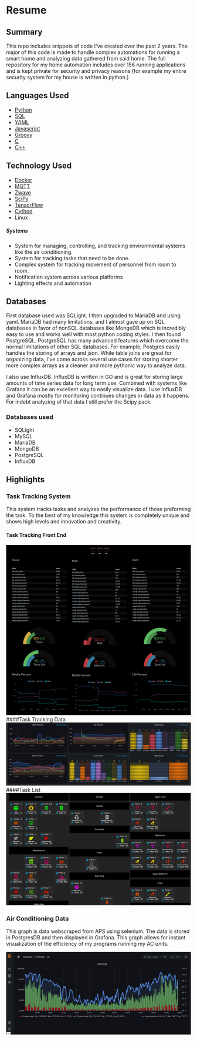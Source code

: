 # Resume
## Summary

This repo includes snippets of code I've created over the past 2 years. The major of this code is made to handle complex automations for running a smart home and 
analyzing data gathered from said home. The full repository for my home automation includes over 156 running applications and is kept private for security and privacy reasons (for example my entire security system for my house is written in python.)


## Languages Used
 + [Python](https://docs.python.org/ "Python Docs")
 + [SQL](https://en.wikipedia.org/wiki/SQL "SQL")
 + [YAML](https://en.wikipedia.org/wiki/YAML "YAML")  
 + [Javascript](https://devdocs.io/javascript/ "Javascript") 
 + [Groovy](http://www.groovy-lang.org/ "Groovy") 
 + [C](https://devdocs.io/c/ "C") 
 + [C++](https://devdocs.io/cpp/ "C++") 

## Technology Used
 + [Docker](https://www.docker.com/ "Docker")
 + [MQTT](https://mqtt.org/ "MQTT")
 + [Zwave](https://en.wikipedia.org/wiki/Z-Wave "Zwave")
 + [SciPy](https://www.scipy.org/ "SciPy")
 + [TensorFlow](https://www.tensorflow.org/ "Tensorflow")
 + [Cython](https://docs.cython.org/en/latest/ "Cython")
 + Linux



##### Systems
+ System for managing, controlling, and tracking environmental systems like the air conditioning.
+ System for tracking tasks that need to be done.
+ Complex system for tracking movement of personnel from room to room.
+ Notification system across various platforms
+ Lighting effects and automation 


## Databases

First database used was SQLight. I then upgraded to MariaDB and using yaml. MariaDB had many limitations,  and I almost gave up on SQL databases in favor of nonSQL databases like MongeDB which is incredibly easy to use and works well with most python coding styles. I then found PostgreSQL. PostgreSQL has many advanced features which overcome the normal limitations of other SQL databases. For example, Postgres easily handles the storing of arrays and json. While table joins are great for organizing data, I've come across several use cases for storing shorter more complex arrays as a cleaner and more pythonic way to analyze data.

I also use InfluxDB. InfluxDB is written in GO and is great for storing large amounts of time series data for long term use. Combined with systems like Grafana it can be an excellent way to easily visualize data. I use InfluxDB and Grafana mostly for monitoring continues changes in data as it happens. For indebt analyzing of that data I still prefer the Scipy pack.

### Databases used
+ SQLight
+ MySQL
+ MariaDB
+ MongoDB
+ PostgreSQL
+ InfluxDB



## Highlights

### Task Tracking System


This system tracks tasks and analyzes the performance of those preforming the task. To the best of my knowledge this system is completely unique and shows high levels and innovation and creativity.



#### Task Tracking Front End
![Task Front End](https://github.com/Travis-Prall/resume/blob/main/pics/chore_front_end.png "Task Front End")
####Task Tracking Data
![Chore Data Graph](https://github.com/Travis-Prall/resume/blob/main/pics/chore_data.png "Chore Data")
####Task List
![Task List](https://github.com/Travis-Prall/resume/blob/main/pics/chore_list.png "Task List")


### Air Conditioning Data


This graph is data webscraped from APS using selenium. The data is stored in PostgresDB and then displayed in Grafana. This graph allows for instant visualization of the efficiency of my programs running my AC units.


![Grafana](https://github.com/Travis-Prall/resume/blob/main/pics/grafana_ac_data.png "Grafana AC Graph")
